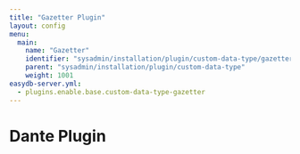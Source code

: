 ```yaml
---
title: "Gazetter Plugin"
layout: config
menu:
  main:
    name: "Gazetter"
    identifier: "sysadmin/installation/plugin/custom-data-type/gazetter"
    parent: "sysadmin/installation/plugin/custom-data-type"
    weight: 1001
easydb-server.yml:
  - plugins.enable.base.custom-data-type-gazetter
---
```

# Dante Plugin